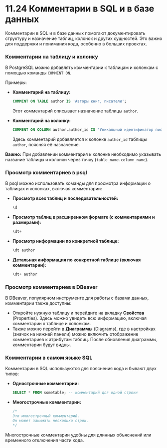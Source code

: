 # 11.24 Комментарии в SQL и в базе данных

Комментарии в SQL и в базе данных помогают документировать структуру и назначение таблиц, колонок и других сущностей. Это важно для поддержки и понимания кода, особенно в больших проектах.

### Комментарии на таблицу и колонку

В PostgreSQL можно добавлять комментарии к таблицам и колонкам с помощью команды `COMMENT ON`.

Примеры:

- **Комментарий на таблицу:**
    
    ```sql
    COMMENT ON TABLE author IS 'Авторы книг, писатели';
    ```
    
    Этот комментарий описывает назначение таблицы `author`.
    
- **Комментарий на колонку:**
    
    ```sql
    COMMENT ON COLUMN author.author_id IS 'Уникальный идентификатор писателя';
    ```
    
    Здесь комментарий добавляется к колонке `author_id` таблицы `author`, поясняя её назначение.
    

**Важно:** При добавлении комментария к колонке необходимо указывать название таблицы и колонки через точку (`table_name.column_name`).

### Просмотр комментариев в psql

В psql можно использовать команды для просмотра информации о таблицах и колонках, включая комментарии:

- **Просмотр всех таблиц и последовательностей:**
    
    ```sql
    \d
    ```
    
- **Просмотр таблиц в расширенном формате (с комментариями и размерами):**
    
    ```sql
    \dt+
    ```
    
- **Просмотр информации по конкретной таблице:**
    
    ```sql
    \dt author
    ```
    
- **Детальная информация по конкретной таблице (включая комментарии):**
    
    ```sql
    \dt+ author
    ```
    

### Просмотр комментариев в DBeaver

В DBeaver, популярном инструменте для работы с базами данных, комментарии также доступны:

- Откройте нужную таблицу и перейдите на вкладку **Свойства** (Properties). Здесь можно увидеть всю информацию, включая комментарии к таблице и колонкам.
- Также можно перейти в **Диаграммы** (Diagrams), где в настройках (значок на нижней панели) можно включить отображение комментариев к атрибутам таблиц. После обновления диаграммы, комментарии будут видны.

### Комментарии в самом языке SQL

Комментарии в SQL используются для пояснения кода и бывают двух типов:

- **Однострочные комментарии:**
    
    ```sql
    SELECT * FROM sometable; -- комментарий для одной строки
    ```
    
- **Многострочные комментарии:**
    
    ```sql
    /*
    Это многострочный комментарий.
    Он может занимать несколько строк.
    */
    ```
    

Многострочные комментарии удобны для длинных объяснений или временного отключения части кода.